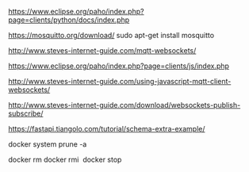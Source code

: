 https://www.eclipse.org/paho/index.php?page=clients/python/docs/index.php


https://mosquitto.org/download/
 sudo apt-get install mosquitto



http://www.steves-internet-guide.com/mqtt-websockets/




https://www.eclipse.org/paho/index.php?page=clients/js/index.php


http://www.steves-internet-guide.com/using-javascript-mqtt-client-websockets/


http://www.steves-internet-guide.com/download/websockets-publish-subscribe/

https://fastapi.tiangolo.com/tutorial/schema-extra-example/


docker system prune -a 

docker rm <containerid>
docker rmi <image>
docker stop <containerid>
